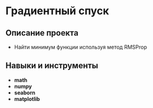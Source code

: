 # Градиентный спуск

## Описание проекта

- Найти минимум функции используя метод RMSProp

## Навыки и инструменты
- **math**
- **numpy**
- **seaborn**
- **matplotlib**
